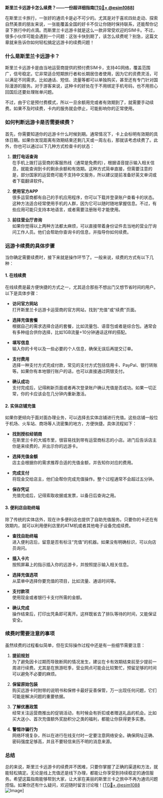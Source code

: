 **斯里兰卡远游卡怎么续费？——一份超详细指南[[TG💪+ @esim1088](https://t.me/s/esim1088)]**

在斯里兰卡旅行，一张好的通讯卡是必不可少的。尤其是对于喜欢四处走动、探索自然美景的朋友来说，一张能覆盖全国的好卡不仅让你随时保持联系，还能帮你记录下旅行中的点滴。而斯里兰卡远游卡就是这么一款非常受欢迎的SIM卡。不过，很多小伙伴可能会遇到一个问题：这张卡快到期了，该怎么续费呢？别急，这篇文章就来告诉你如何轻松搞定远游卡的续费问题！

### **什么是斯里兰卡远游卡？**

斯里兰卡远游卡是由当地运营商提供的预付费SIM卡，支持4G网络，覆盖范围广，信号稳定。它非常适合短期旅行者和长期居住者使用，因为它的资费灵活，可以满足不同需求。比如通话、短信、流量等都可以单独购买，甚至还有专门针对国际漫游的服务。对于游客来说，这种卡的好处在于不用绑定手机号码，也不用担心回国后还要处理账单问题。

不过，由于它是预付费模式，所以一旦余额用完或者有效期到了，就需要手动续费。如果不及时续费，卡内的服务就会停止，可能影响你的正常使用。

### **如何判断远游卡是否需要续费？**

首先，你需要知道你的远游卡什么时候到期。通常情况下，卡上会标明有效期的具体日期。如果你发现距离有效期结束还剩几天或一周左右，那就该考虑续费了。此外，你也可以通过以下几种方式检查卡的状态：

1. **拨打电话查询**  
   在手机上拨打运营商的客服热线（通常是免费的），根据语音提示输入相关信息，就能查询到卡的剩余余额和有效期。这种方式简单直接，但需要注意的是，部分国家的运营商可能不支持中文服务，所以建议提前准备好英文单词或者下载翻译软件。

2. **使用官方APP**  
   很多运营商都有自己的手机应用程序，你可以下载并登录账户查看卡的状态。这种方法适合经常使用手机的人群，因为它可以随时随地掌握信息。不过，有些应用可能只支持本地语言，或者需要注册账号才能使用。

3. **前往营业厅咨询**  
   如果你觉得以上两种方法都太麻烦，可以直接带着身份证件去当地的营业厅询问工作人员。他们会帮助你查询卡的信息，并指导你如何续费。

### **远游卡续费的具体步骤**

当你确定需要续费时，接下来就是操作环节了。一般来说，续费的方式有以下几种：

#### **1. 在线续费**
在线续费是最方便快捷的方式之一，尤其适合那些不想出门又想节省时间的用户。以下是具体步骤：

- **访问官方网站**  
  打开斯里兰卡远游卡运营商的官方网站，找到“充值”或“续费”页面。
  
- **选择充值套餐**  
  根据自己的需求选择合适的套餐，比如流量包、语音包或者是综合包。通常会有多种组合供你选择，比如1GB流量+10分钟通话这样的搭配。

- **填写信息**  
  输入你的卡号以及一些必要的个人信息，确保无误后再提交订单。

- **支付费用**  
  选择一种支付方式完成付款，常见的支付方式包括信用卡、PayPal、银行转账等。如果你有本地银行账户的话，也可以直接通过网银支付。

- **确认成功**  
  支付完成后，记得刷新页面或者再次登录账户确认充值是否成功。如果一切正常，你的卡应该会在几分钟内重新激活。

#### **2. 实体店铺充值**
如果你更倾向于面对面办理业务，可以选择去实体店铺进行充值。这些店铺一般位于机场、火车站、商场等人流密集的地方，方便快捷。具体流程如下：

- **找到授权经销商**  
  在斯里兰卡的大城市里，很容易找到带有运营商标志的小店。进门后告诉店主你是来续费的，并出示你的远游卡。

- **选择充值金额**  
  店主会根据你的需求推荐合适的充值金额，并告知你对应的费用。

- **完成支付**  
  将现金交给店主，他们会帮你完成充值操作。整个过程通常不会超过五分钟。

- **保存凭证**  
  充值完成后，记得索取收据或发票，以备日后查询之用。

#### **3. 便利店自助终端**
除了传统的实体店外，现在许多便利店也提供了自助充值服务。只要你的卡还在有效期内，就可以利用便利店里的ATM机或者其他电子设备完成续费。

- **查找自助终端**  
  进入便利店后，留意是否有标注“充值”的机器。如果没有明确标识，可以向店员询问。

- **插入卡片**  
  按照屏幕上的指示插入你的远游卡，并按照提示输入相关信息。

- **选择充值选项**  
  从菜单中选择你要充值的项目，比如流量、通话时间等。

- **支付款项**  
  使用现金或者银行卡支付所需的金额。

- **确认完成**  
  操作结束后，打印出凭条即可离开。这样既省去了排队等待的时间，又能保证安全。

### **续费时需要注意的事项**

虽然续费的过程看似简单，但在实际操作过程中还是有一些细节需要注意：

1. **提前规划**  
   为了避免因卡过期而导致断网的情况发生，建议在卡有效期结束前至少提前一周进行续费。尤其是在旅游旺季，营业网点可能会比较繁忙，预留足够的时间可以避免不必要的麻烦。

2. **保留原始包装**  
   购买远游卡时附带的说明书和保修卡最好妥善保管，万一出现任何问题，它们可能是解决问题的重要依据。

3. **了解优惠政策**  
   经常关注运营商推出的促销活动，有时候会有折扣或者赠送礼品的机会。比如买大送小、首次充值额外奖励积分之类的福利，都能让你获得更多实惠。

4. **警惕诈骗行为**  
   网络环境复杂，所以在进行在线支付时一定要注意网络安全。确保网址正确、密码强度足够高，并且不要轻信来历不明的消息来源。

### **总结**

总的来说，斯里兰卡远游卡的续费并不困难，只要你掌握了正确的渠道和方法，就能轻松搞定。无论是线上充值还是线下办理，都能让你享受到持续稳定的通信服务。希望这篇指南能够帮到大家，让大家在美丽的斯里兰卡之旅中不再为通讯问题烦恼。如果你还有什么疑问，欢迎随时留言讨论哦！[[TG💪+ @esim1088](https://t.me/s/esim1088) ![Image](https://i.postimg.cc/4NQfJmqS/Snipaste-2025-05-13-00-14-12.png)]